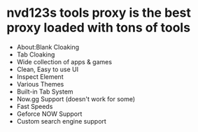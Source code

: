 <h1>nvd123s tools proxy is the best proxy loaded with tons of tools</h1>

- About:Blank Cloaking
- Tab Cloaking
- Wide collection of apps & games
- Clean, Easy to use UI
- Inspect Element
- Various Themes
- Built-in Tab System
- Now.gg Support (doesn't work for some)
- Fast Speeds
- Geforce NOW Support
- Custom search engine support
